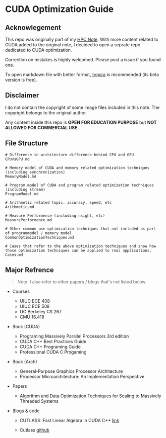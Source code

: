 # CUDA Optimization Guide

## Acknowlegement

This repo was originally part of my [HPC Note](https://github.com/XiaoSong9905/HPC-Notes). With more content related to CUDA added to the original note, I decided to open a seprate repo dedicated to CUDA optimization. 

Correction on mistakes is highly welcomed. Please post a issue if you found one.

To open markdown file with better format, [typora](https://typora.io) is recommended (its beta version is free).




## Disclaimer
I do not contain the copyright of some image files included in this note. The copyright belongs to the original author. 

Any content inside this repo is **OPEN FOR EDUCATION PURPOSE** but **NOT ALLOWED FOR COMMERCIAL USE**.




## File Structure
```shell
# Difference in architecture difference behind CPU and GPU
CPUvsGPU.md

# Memory model of CUDA and memory related optimization techniques (including synchronization)
MemoryModel.md

# Program model of CUDA and program related optimization techniques (including stream)
ProgramModel.md

# Arithmetic related topic. accuracy, speed, etc
Arithmetic.md

# Measure Performence (including nsight, etc)
MeasurePerformence.md

# Other common use optimization techniques that not included as part of programmodel / memory model
CommonOptimizationTechniques.md

# Cases that refer to the above optimization techniques and show how those optimization techniques can be applied to real applications.
Cases.md
```



## Major Refrence

> Note: I also refer to other papers / blogs that's not listed below.

* Courses
  * UIUC ECE 408
  * UIUC ECE 508
  * UC Berkeley CS 267
  * CMU 16.418
  
* Book (CUDA)
  * Programing Massively Parallel Processors 3rd edition
  * CUDA C++ Best Practices Guide
  * CUDA C++ Programing Guide
  * Professional CUDA C Progaming
  
* Book (Arch)
  
  * General-Purpose Graphics Processor Architecture
  * Processor Microarchitecture: An Implementation Perspective
  
* Papers
  * Algorithm and Data Optimization Techniques for Scaling to Massively Threaded Systems

* Blogs & code

  * CUTLASS: Fast Linear Algebra in CUDA C++ [link](https://developer.nvidia.com/blog/cutlass-linear-algebra-cuda/)

  * Cutlass [github](https://github.com/NVIDIA/cutlass)